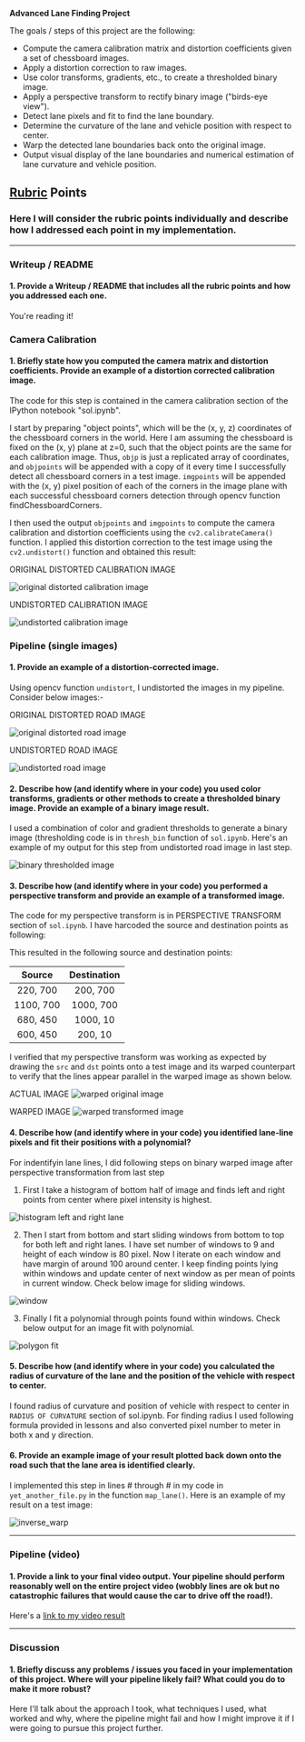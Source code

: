 **Advanced Lane Finding Project**

The goals / steps of this project are the following:

* Compute the camera calibration matrix and distortion coefficients given a set of chessboard images.
* Apply a distortion correction to raw images.
* Use color transforms, gradients, etc., to create a thresholded binary image.
* Apply a perspective transform to rectify binary image ("birds-eye view").
* Detect lane pixels and fit to find the lane boundary.
* Determine the curvature of the lane and vehicle position with respect to center.
* Warp the detected lane boundaries back onto the original image.
* Output visual display of the lane boundaries and numerical estimation of lane curvature and vehicle position.

[//]: # (Image References)

[image1]: ./camera_cal/calibration1.jpg "distorted camera calibration image"
[image2]: ./output_images/cal1.png "undistorted camera calibration image"
[image3]: ./test_images/straight_lines1.jpg "distorted road image"
[image4]: ./output_images/cal2.png "undistorted road image"
[image5]: ./output_images/binary.png "binary thresholded image"
[image6]: ./output_images/warp_original.png "warped original image"
[image7]: ./output_images/warp_perspective.png "warped transformed image"
[image8]: ./output_images/histogram.png "histogram"
[image9]: ./output_images/window.png "window for lane detection"
[image10]: ./output_images/poly.png "polygon fit in lane curvature"
[image11]: ./output_images/radius.png "polygon fit in lane curvature"
[image12]: ./output_images/inverse.png "inverse perspective of detected lane back to orignal image"
[video1]: ./project_video.mp4 "Video"

## [Rubric](https://review.udacity.com/#!/rubrics/571/view) Points

### Here I will consider the rubric points individually and describe how I addressed each point in my implementation.  

---

### Writeup / README

#### 1. Provide a Writeup / README that includes all the rubric points and how you addressed each one. 

You're reading it!

### Camera Calibration

#### 1. Briefly state how you computed the camera matrix and distortion coefficients. Provide an example of a distortion corrected calibration image.

The code for this step is contained in the camera calibration section of the IPython notebook "sol.ipynb".  

I start by preparing "object points", which will be the (x, y, z) coordinates of the chessboard corners in the world. Here I am assuming the chessboard is fixed on the (x, y) plane at z=0, such that the object points are the same for each calibration image.  Thus, `objp` is just a replicated array of coordinates, and `objpoints` will be appended with a copy of it every time I successfully detect all chessboard corners in a test image.  `imgpoints` will be appended with the (x, y) pixel position of each of the corners in the image plane with each successful chessboard corners detection through opencv function findChessboardCorners.  

I then used the output `objpoints` and `imgpoints` to compute the camera calibration and distortion coefficients using the `cv2.calibrateCamera()` function.  I applied this distortion correction to the test image using the `cv2.undistort()` function and obtained this result:

ORIGINAL DISTORTED CALIBRATION IMAGE

![original distorted calibration image][image1]

UNDISTORTED CALIBRATION IMAGE

![undistorted calibration image][image2]


### Pipeline (single images)

#### 1. Provide an example of a distortion-corrected image.

Using opencv function `undistort`, I undistorted the images in my pipeline. Consider below images:-

ORIGINAL DISTORTED ROAD IMAGE

![original distorted road image][image3]

UNDISTORTED ROAD IMAGE

![undistorted road image][image4]


#### 2. Describe how (and identify where in your code) you used color transforms, gradients or other methods to create a thresholded binary image.  Provide an example of a binary image result.

I used a combination of color and gradient thresholds to generate a binary image (thresholding code is in `thresh_bin` function of `sol.ipynb`. Here's an example of my output for this step from undistorted road image in last step.

![binary thresholded image][image5]

#### 3. Describe how (and identify where in your code) you performed a perspective transform and provide an example of a transformed image.

The code for my perspective transform is in PERSPECTIVE TRANSFORM section of `sol.ipynb`. I have harcoded the source and destination points as following:  

This resulted in the following source and destination points:

| Source        | Destination   | 
|:-------------:|:-------------:| 
| 220, 700      | 200, 700      | 
| 1100, 700     | 1000, 700     |
| 680, 450      | 1000, 10      |
| 600, 450      | 200, 10       |

I verified that my perspective transform was working as expected by drawing the `src` and `dst` points onto a test image and its warped counterpart to verify that the lines appear parallel in the warped image as shown below.

ACTUAL IMAGE
![warped original image][image6]

WARPED IMAGE
![warped transformed image][image7]

#### 4. Describe how (and identify where in your code) you identified lane-line pixels and fit their positions with a polynomial?

For indentifyin lane lines, I did following steps on binary warped image after perspective transformation from last step

1) First I take a histogram of bottom half of image and finds left and right points from center where pixel intensity is highest.

![histogram left and right lane][image8]

2) Then I start from bottom and start sliding windows from bottom to top for both left and right lanes. I have set number of windows to 9 and height of each window is 80 pixel. Now I iterate on each window and have margin of around 100 around center. I keep finding points lying within windows and update center of next window as per mean of points in current window. Check below image for sliding windows.

![window][image9]

3) Finally I fit a polynomial through points found within windows. Check below output for an image fit with polynomial. 

![polygon fit][image10]


#### 5. Describe how (and identify where in your code) you calculated the radius of curvature of the lane and the position of the vehicle with respect to center.

I found radius of curvature and position of vehicle with respect to center in `RADIUS OF CURVATURE` section of sol.ipynb. For finding radius I used following formula provided in lessons and also converted pixel number to meter in both x and y direction. 

#### 6. Provide an example image of your result plotted back down onto the road such that the lane area is identified clearly.

I implemented this step in lines # through # in my code in `yet_another_file.py` in the function `map_lane()`.  Here is an example of my result on a test image:

![inverse_warp][image12]

---

### Pipeline (video)

#### 1. Provide a link to your final video output.  Your pipeline should perform reasonably well on the entire project video (wobbly lines are ok but no catastrophic failures that would cause the car to drive off the road!).

Here's a [link to my video result](./project_video.mp4)

---

### Discussion

#### 1. Briefly discuss any problems / issues you faced in your implementation of this project.  Where will your pipeline likely fail?  What could you do to make it more robust?

Here I'll talk about the approach I took, what techniques I used, what worked and why, where the pipeline might fail and how I might improve it if I were going to pursue this project further.  

